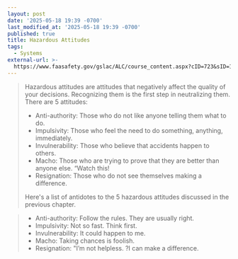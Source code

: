 ```yaml
---
layout: post
date: '2025-05-18 19:39 -0700'
last_modified_at: '2025-05-18 19:39 -0700'
published: true
title: Hazardous Attitudes
tags:
  - Systems
external-url: >-
  https://www.faasafety.gov/gslac/ALC/course_content.aspx?cID=723&sID=1448&preview=true
---
```



> Hazardous attitudes are attitudes that negatively affect the quality of your decisions. Recognizing them is the first step in neutralizing them. There are 5 attitudes:  
> - Anti-authority: Those who do not like anyone telling them what to do.  
> - Impulsivity: Those who feel the need to do something, anything, immediately.  
> - Invulnerability: Those who believe that accidents happen to others.  
> - Macho: Those who are trying to prove that they are better than anyone else. “Watch this!  
> - Resignation: Those who do not see themselves making a difference.  
>  
> Here's a list of antidotes to the 5 hazardous attitudes discussed in the previous chapter. 

> - Anti-authority: Follow the rules. They are usually right.  
> - Impulsivity: Not so fast. Think first.  
> - Invulnerability: It could happen to me.  
> - Macho: Taking chances is foolish.  
> - Resignation: "I’m not helpless. ?I can make a difference.  
